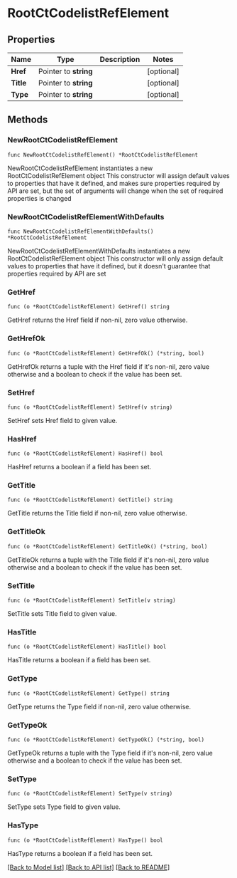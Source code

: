 # RootCtCodelistRefElement

## Properties

Name | Type | Description | Notes
------------ | ------------- | ------------- | -------------
**Href** | Pointer to **string** |  | [optional] 
**Title** | Pointer to **string** |  | [optional] 
**Type** | Pointer to **string** |  | [optional] 

## Methods

### NewRootCtCodelistRefElement

`func NewRootCtCodelistRefElement() *RootCtCodelistRefElement`

NewRootCtCodelistRefElement instantiates a new RootCtCodelistRefElement object
This constructor will assign default values to properties that have it defined,
and makes sure properties required by API are set, but the set of arguments
will change when the set of required properties is changed

### NewRootCtCodelistRefElementWithDefaults

`func NewRootCtCodelistRefElementWithDefaults() *RootCtCodelistRefElement`

NewRootCtCodelistRefElementWithDefaults instantiates a new RootCtCodelistRefElement object
This constructor will only assign default values to properties that have it defined,
but it doesn't guarantee that properties required by API are set

### GetHref

`func (o *RootCtCodelistRefElement) GetHref() string`

GetHref returns the Href field if non-nil, zero value otherwise.

### GetHrefOk

`func (o *RootCtCodelistRefElement) GetHrefOk() (*string, bool)`

GetHrefOk returns a tuple with the Href field if it's non-nil, zero value otherwise
and a boolean to check if the value has been set.

### SetHref

`func (o *RootCtCodelistRefElement) SetHref(v string)`

SetHref sets Href field to given value.

### HasHref

`func (o *RootCtCodelistRefElement) HasHref() bool`

HasHref returns a boolean if a field has been set.

### GetTitle

`func (o *RootCtCodelistRefElement) GetTitle() string`

GetTitle returns the Title field if non-nil, zero value otherwise.

### GetTitleOk

`func (o *RootCtCodelistRefElement) GetTitleOk() (*string, bool)`

GetTitleOk returns a tuple with the Title field if it's non-nil, zero value otherwise
and a boolean to check if the value has been set.

### SetTitle

`func (o *RootCtCodelistRefElement) SetTitle(v string)`

SetTitle sets Title field to given value.

### HasTitle

`func (o *RootCtCodelistRefElement) HasTitle() bool`

HasTitle returns a boolean if a field has been set.

### GetType

`func (o *RootCtCodelistRefElement) GetType() string`

GetType returns the Type field if non-nil, zero value otherwise.

### GetTypeOk

`func (o *RootCtCodelistRefElement) GetTypeOk() (*string, bool)`

GetTypeOk returns a tuple with the Type field if it's non-nil, zero value otherwise
and a boolean to check if the value has been set.

### SetType

`func (o *RootCtCodelistRefElement) SetType(v string)`

SetType sets Type field to given value.

### HasType

`func (o *RootCtCodelistRefElement) HasType() bool`

HasType returns a boolean if a field has been set.


[[Back to Model list]](../README.md#documentation-for-models) [[Back to API list]](../README.md#documentation-for-api-endpoints) [[Back to README]](../README.md)


